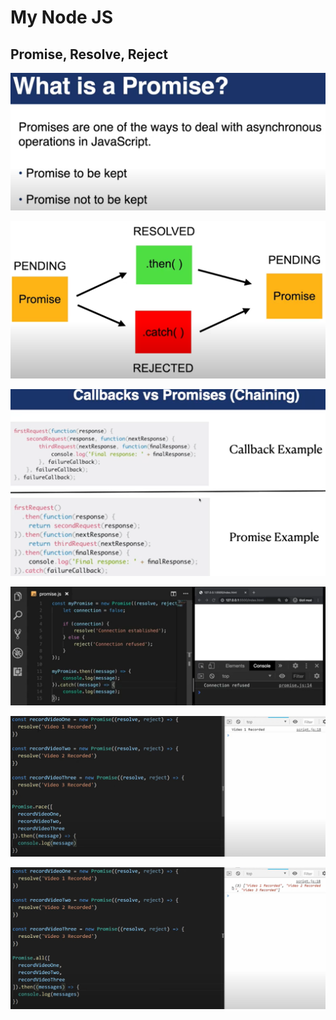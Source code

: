 # My Node JS

## Promise, Resolve, Reject

![](image/README/promise_01.png)

![](image/README/promise_02.png)

![](image/README/promise_03.png)

![](image/README/promise_04.png)

![](image/README/promise_05.png)

![](image/README/promise_06.png)
